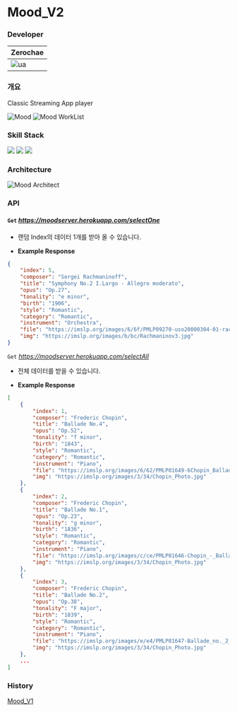 # Mood_V2

### Developer

|Zerochae|
|---|
|![ua](https://user-images.githubusercontent.com/84373490/149466662-281cf4cb-4a7c-4856-8aab-111904d645f3.jpg)|

### 개요

Classic Streaming App player

![Mood](https://user-images.githubusercontent.com/84373490/149467875-11d037ba-788c-48de-8021-8df1e18fdeeb.jpg)
![Mood WorkList](https://user-images.githubusercontent.com/84373490/149471464-a7043844-91d7-4c37-8e99-772246495afb.jpg)


### Skill Stack

<img src="https://img.shields.io/badge/Vue-4FC08D?style=for-the badge&logo=vue.js&logoColor=FFFFFF"/> <img src="https://img.shields.io/badge/Node.js-339933?style=for-the badge&logo=Node.js&logoColor=FFFFFF"/> <img src="https://img.shields.io/badge/MySQL-4479A1?style=for-the badge&logo=MySQL&logoColor=FFFFFF"/>

### Architecture

![Mood Architect](https://user-images.githubusercontent.com/84373490/149471490-528f4eda-efaf-4ede-a3f1-1d7b74d8db7e.png)

### API

#### `Get` *https://moodserver.herokuapp.com/selectOne*

* 랜덤 Index의 데이터 1개를 받아 올 수 있습니다.

* **Example Response**
```Json
{
    "index": 5,
    "composer": "Sergei Rachmaninoff",
    "title": "Symphony No.2 I.Largo - Allegro moderato",
    "opus": "Op.27",
    "tonality": "e minor",
    "birth": "1906",
    "style": "Romantic",
    "category": "Romantic",
    "instrument": "Orchestra",
    "file": "https://imslp.org/images/6/6f/PMLP09270-uso20000304-01-rachmaninoff-symph2-mvtI_vbr.mp3",
    "img": "https://imslp.org/images/b/bc/Rachmaninov3.jpg"
}
```

`Get` *https://moodserver.herokuapp.com/selectAll*

* 전체 데이터를 받을 수 있습니다.

* **Example Response**

```JSON
[
    {
        "index": 1,
        "composer": "Frederic Chopin",
        "title": "Ballade No.4",
        "opus": "Op.52",
        "tonality": "f minor",
        "birth": "1843",
        "style": "Romantic",
        "category": "Romantic",
        "instrument": "Piano",
        "file": "https://imslp.org/images/6/62/PMLP01649-6Chopin_Ballade_4_Fmin.mp3",
        "img": "https://imslp.org/images/3/34/Chopin_Photo.jpg"
    },
    {
        "index": 2,
        "composer": "Frederic Chopin",
        "title": "Ballade No.1",
        "opus": "Op.23",
        "tonality": "g minor",
        "birth": "1836",
        "style": "Romantic",
        "category": "Romantic",
        "instrument": "Piano",
        "file": "https://imslp.org/images/c/ce/PMLP01646-Chopin_-_Ballade_No.1.mp3",
        "img": "https://imslp.org/images/3/34/Chopin_Photo.jpg"
    },
    {
        "index": 3,
        "composer": "Frederic Chopin",
        "title": "Ballade No.2",
        "opus": "Op.38",
        "tonality": "F major",
        "birth": "1839",
        "style": "Romantic",
        "category": "Romantic",
        "instrument": "Piano",
        "file": "https://imslp.org/images/e/e4/PMLP01647-Ballade_no._2_-_Op._38.mp3",
        "img": "https://imslp.org/images/3/34/Chopin_Photo.jpg"
    },
    ...
]
```

### History

[Mood_V1](https://github.com/zerochae/Mood)

